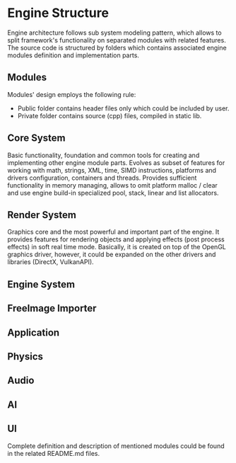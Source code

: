# Engine Structure

Engine architecture follows sub system modeling pattern, which allows to split framework's functionality on 
separated modules with related features. The source code is structured by folders which contains associated
engine modules definition and implementation parts.  

## Modules

Modules' design employs the following rule: 

* Public folder contains header files only which could be included by user.  
* Private folder contains source (cpp) files, compiled in static lib.

## Core System

Basic functionality, foundation and common tools for creating and implementing other engine module parts.
Evolves as subset of features for working with math, strings, XML, time, SIMD instructions, platforms and drivers 
configuration, containers and threads. Provides sufficient functionality in memory managing, allows to omit platform 
malloc / clear and use engine build-in specialized pool, stack, linear and list allocators. 

## Render System

Graphics core and the most powerful and important part of the engine. 
It provides features for rendering objects and applying effects (post process effects) 
in soft real time mode. Basically, it is created on top of the OpenGL graphics driver, 
however, it could be expanded on the other drivers and libraries (DirectX, VulkanAPI). 

## Engine System

## FreeImage Importer

## Application

## Physics

## Audio

## AI

## UI

Complete definition and description of mentioned modules could be found in the related README.md files.
